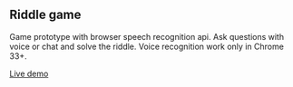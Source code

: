 ## Riddle game

Game prototype with browser speech recognition api. Ask questions with voice or chat and solve the riddle. Voice recognition work only in Chrome 33+.

[Live demo](https://z3ut.github.io/riddle-game)
